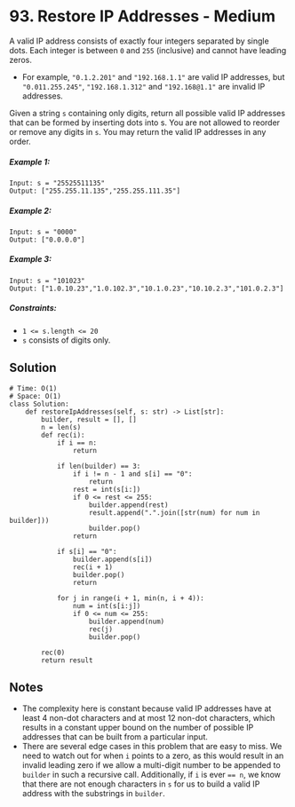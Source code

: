 # 93. Restore IP Addresses - Medium

A valid IP address consists of exactly four integers separated by single dots. Each integer is between `0` and `255` (inclusive) and cannot have leading zeros.

- For example, `"0.1.2.201"` and `"192.168.1.1"` are valid IP addresses, but `"0.011.255.245"`, `"192.168.1.312"` and `"192.168@1.1"` are invalid IP addresses.

Given a string `s` containing only digits, return all possible valid IP addresses that can be formed by inserting dots into s. You are not allowed to reorder or remove any digits in `s`. You may return the valid IP addresses in any order.

##### Example 1:

```
Input: s = "25525511135"
Output: ["255.255.11.135","255.255.111.35"]
```

##### Example 2:

```
Input: s = "0000"
Output: ["0.0.0.0"]
```

##### Example 3:

```
Input: s = "101023"
Output: ["1.0.10.23","1.0.102.3","10.1.0.23","10.10.2.3","101.0.2.3"]
```

##### Constraints:

- `1 <= s.length <= 20`
- `s` consists of digits only.

## Solution

```
# Time: O(1)
# Space: O(1)
class Solution:
    def restoreIpAddresses(self, s: str) -> List[str]:
        builder, result = [], []
        n = len(s)
        def rec(i):
            if i == n:
                return
            
            if len(builder) == 3:
                if i != n - 1 and s[i] == "0":
                    return
                rest = int(s[i:])
                if 0 <= rest <= 255:
                    builder.append(rest)
                    result.append(".".join([str(num) for num in builder]))
                    builder.pop()
                return
            
            if s[i] == "0":
                builder.append(s[i])
                rec(i + 1)
                builder.pop()
                return
            
            for j in range(i + 1, min(n, i + 4)):
                num = int(s[i:j])
                if 0 <= num <= 255:
                    builder.append(num)
                    rec(j)
                    builder.pop()
        
        rec(0)
        return result
```

## Notes
- The complexity here is constant because valid IP addresses have at least 4 non-dot characters and at most 12 non-dot characters, which results in a constant upper bound on the number of possible IP addresses that can be built from a particular input.
- There are several edge cases in this problem that are easy to miss. We need to watch out for when `i` points to a zero, as this would result in an invalid leading zero if we allow a multi-digit number to be appended to `builder` in such a recursive call. Additionally, if `i` is ever `== n`, we know that there are not enough characters in `s` for us to build a valid IP address with the substrings in `builder`.